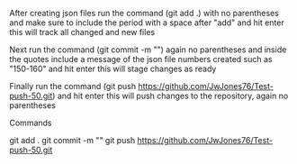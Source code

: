 After creating json files run the command (git add .) with no parentheses and make sure to include the period with a space after "add" and hit enter this will track all changed and new files

Next run the command (git commit -m "") again no parentheses and inside the quotes include a message of the json file numbers created such as "150-160" and hit enter this will stage changes as ready

Finally run the command (git push https://github.com/JwJones76/Test-push-50.git) and hit enter this will push changes to the repository, again no parentheses


Commands

git add .
git commit -m ""
git push https://github.com/JwJones76/Test-push-50.git
